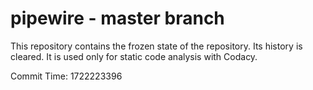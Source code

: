 # pipewire - master branch

This repository contains the frozen state of the repository.
Its history is cleared. It is used only for static code
analysis with Codacy.

Commit Time: 1722223396